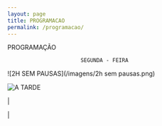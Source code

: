 ```yaml
---
layout: page
title: PROGRAMACAO
permalink: /programacao/
---
```

PROGRAMAÇÃO

                           SEGUNDA - FEIRA

![2H SEM PAUSAS](/imagens/2h sem pausas.png)

![A TARDE](/imagens/atarde.png)

















































































































































































































































































































































|
























|
